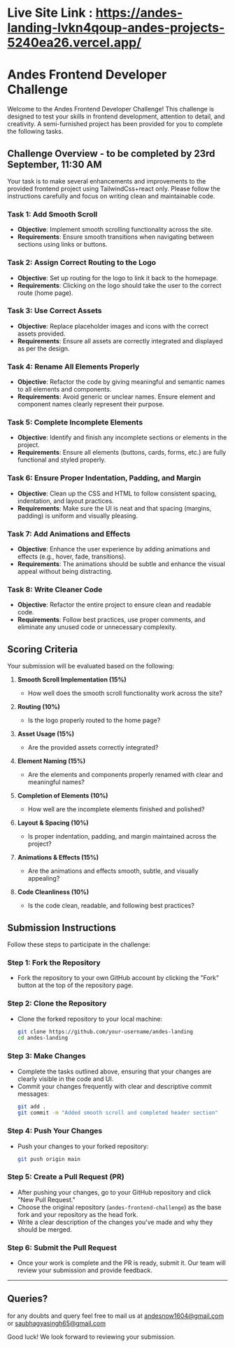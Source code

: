 # Live Site Link : https://andes-landing-lvkn4qoup-andes-projects-5240ea26.vercel.app/
# Andes Frontend Developer Challenge

Welcome to the Andes Frontend Developer Challenge! This challenge is designed to test your skills in frontend development, attention to detail, and creativity. A semi-furnished project has been provided for you to complete the following tasks.

## Challenge Overview - to be completed by 23rd September, 11:30 AM

Your task is to make several enhancements and improvements to the provided frontend project using TailwindCss+react only. Please follow the instructions carefully and focus on writing clean and maintainable code.

### Task 1: Add Smooth Scroll
- **Objective**: Implement smooth scrolling functionality across the site.
- **Requirements**: Ensure smooth transitions when navigating between sections using links or buttons.

### Task 2: Assign Correct Routing to the Logo
- **Objective**: Set up routing for the logo to link it back to the homepage.
- **Requirements**: Clicking on the logo should take the user to the correct route (home page).

### Task 3: Use Correct Assets
- **Objective**: Replace placeholder images and icons with the correct assets provided.
- **Requirements**: Ensure all assets are correctly integrated and displayed as per the design.

### Task 4: Rename All Elements Properly
- **Objective**: Refactor the code by giving meaningful and semantic names to all elements and components.
- **Requirements**: Avoid generic or unclear names. Ensure element and component names clearly represent their purpose.

### Task 5: Complete Incomplete Elements
- **Objective**: Identify and finish any incomplete sections or elements in the project.
- **Requirements**: Ensure all elements (buttons, cards, forms, etc.) are fully functional and styled properly.

### Task 6: Ensure Proper Indentation, Padding, and Margin
- **Objective**: Clean up the CSS and HTML to follow consistent spacing, indentation, and layout practices.
- **Requirements**: Make sure the UI is neat and that spacing (margins, padding) is uniform and visually pleasing.

### Task 7: Add Animations and Effects
- **Objective**: Enhance the user experience by adding animations and effects (e.g., hover, fade, transitions).
- **Requirements**: The animations should be subtle and enhance the visual appeal without being distracting.

### Task 8: Write Cleaner Code
- **Objective**: Refactor the entire project to ensure clean and readable code.
- **Requirements**: Follow best practices, use proper comments, and eliminate any unused code or unnecessary complexity.

## Scoring Criteria

Your submission will be evaluated based on the following:

1. **Smooth Scroll Implementation (15%)**
   - How well does the smooth scroll functionality work across the site?

2. **Routing (10%)**
   - Is the logo properly routed to the home page?

3. **Asset Usage (15%)**
   - Are the provided assets correctly integrated?

4. **Element Naming (15%)**
   - Are the elements and components properly renamed with clear and meaningful names?

5. **Completion of Elements (10%)**
   - How well are the incomplete elements finished and polished?

6. **Layout & Spacing (10%)**
   - Is proper indentation, padding, and margin maintained across the project?

7. **Animations & Effects (15%)**
   - Are the animations and effects smooth, subtle, and visually appealing?

8. **Code Cleanliness (10%)**
   - Is the code clean, readable, and following best practices?

## Submission Instructions

Follow these steps to participate in the challenge:

### Step 1: Fork the Repository
- Fork the repository to your own GitHub account by clicking the "Fork" button at the top of the repository page.

### Step 2: Clone the Repository
- Clone the forked repository to your local machine:
  ```bash
  git clone https://github.com/your-username/andes-landing
  cd andes-landing
  ```

### Step 3: Make Changes
- Complete the tasks outlined above, ensuring that your changes are clearly visible in the code and UI.
- Commit your changes frequently with clear and descriptive commit messages:
  ```bash
  git add .
  git commit -m "Added smooth scroll and completed header section"
  ```

### Step 4: Push Your Changes
- Push your changes to your forked repository:
  ```bash
  git push origin main
  ```

### Step 5: Create a Pull Request (PR)
- After pushing your changes, go to your GitHub repository and click "New Pull Request."
- Choose the original repository (`andes-frontend-challenge`) as the base fork and your repository as the head fork.
- Write a clear description of the changes you've made and why they should be merged.

### Step 6: Submit the Pull Request
- Once your work is complete and the PR is ready, submit it. Our team will review your submission and provide feedback.

---
## Queries?
for any doubts and query feel free to mail us at andesnow1604@gmail.com or saubhagyasingh65@gmail.com

Good luck! We look forward to reviewing your submission.
